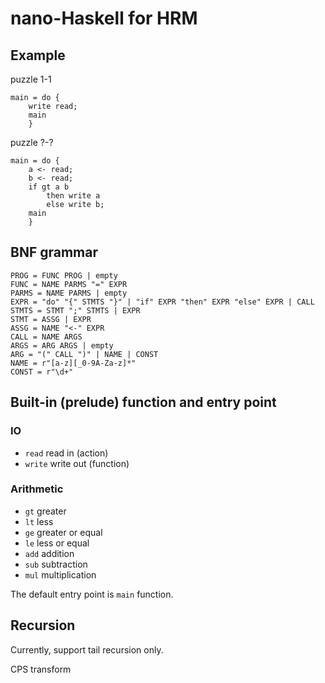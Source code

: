 # nano-Haskell for HRM

## Example
puzzle 1-1
```
main = do {
    write read;
    main
    }
```

puzzle ?-?
```
main = do {
    a <- read;
    b <- read;
    if gt a b
        then write a
        else write b;
    main
    }
```

## BNF grammar
```
PROG = FUNC PROG | empty
FUNC = NAME PARMS "=" EXPR
PARMS = NAME PARMS | empty
EXPR = "do" "{" STMTS "}" | "if" EXPR "then" EXPR "else" EXPR | CALL
STMTS = STMT ";" STMTS | EXPR
STMT = ASSG | EXPR
ASSG = NAME "<-" EXPR
CALL = NAME ARGS
ARGS = ARG ARGS | empty
ARG = "(" CALL ")" | NAME | CONST
NAME = r"[a-z][_0-9A-Za-z]*"
CONST = r"\d+"
```

## Built-in (prelude) function and entry point
### IO
- `read` read in (action)
- `write` write out (function)
### Arithmetic
- `gt` greater
- `lt` less
- `ge` greater or equal
- `le` less or equal
- `add` addition
- `sub` subtraction
- `mul` multiplication

The default entry point is `main` function.

## Recursion
Currently, support tail recursion only.

CPS transform
